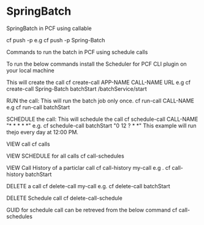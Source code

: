 # SpringBatch
SpringBatch in PCF using callable

cf push -p <path of jar> <APPNAME>
e.g cf push -p <path of jar> Spring-Batch
  
Commands to run the batch in PCF using schedule calls

To run the below commands install the Scheduler for PCF CLI plugin on your local machine

This will create the call 
cf create-call APP-NAME CALL-NAME URL
e.g cf create-call Spring-Batch batchStart <routename>/batchService/start
  
RUN the call: This will run the batch job only once.
cf run-call CALL-NAME
e.g cf run-call batchStart

SCHEDULE the call: This will schedule the call
cf schedule-call CALL-NAME "* * * * *"
e.g. cf schedule-call batchStart "0 12 ? * *"
This example will run thejo every day at 12:00 PM.

VIEW call
cf calls

VIEW SCHEDULE for all calls
cf call-schedules

VIEW Call History of a particlar call
cf call-history my-call
e.g . cf call-history batchStart

DELETE a call
cf delete-call my-call
e.g. cf delete-call batchStart

DELETE Schedule call
cf delete-call-schedule <GUID>
  
GUID for schedule call can be retreved from the below command
cf call-schedules
